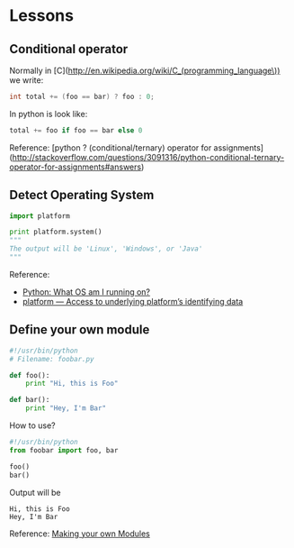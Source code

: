 # Lessons

## Conditional operator
Normally in [C](http://en.wikipedia.org/wiki/C_(programming_language\)) we write:
```c
int total += (foo == bar) ? foo : 0;
```
In python is look like:
```python
total += foo if foo == bar else 0
```

Reference: [python ? (conditional/ternary) operator for assignments] (http://stackoverflow.com/questions/3091316/python-conditional-ternary-operator-for-assignments#answers)

## Detect Operating System
```python
import platform

print platform.system()
"""
The output will be 'Linux', 'Windows', or 'Java'
"""
```

Reference:  
* [Python: What OS am I running on?](http://stackoverflow.com/questions/1854/python-what-os-am-i-running-on#answers)
* [platform — Access to underlying platform’s identifying data](http://docs.python.org/2/library/platform.html#platform.system)

## Define your own module
```python
#!/usr/bin/python
# Filename: foobar.py

def foo():
    print "Hi, this is Foo"

def bar():
    print "Hey, I'm Bar"
```
How to use?
```python
#!/usr/bin/python
from foobar import foo, bar

foo()
bar()
```
Output will be
```
Hi, this is Foo
Hey, I'm Bar
```

Reference: [Making your own Modules](http://www.ibiblio.org/g2swap/byteofpython/read/making-modules.html)
